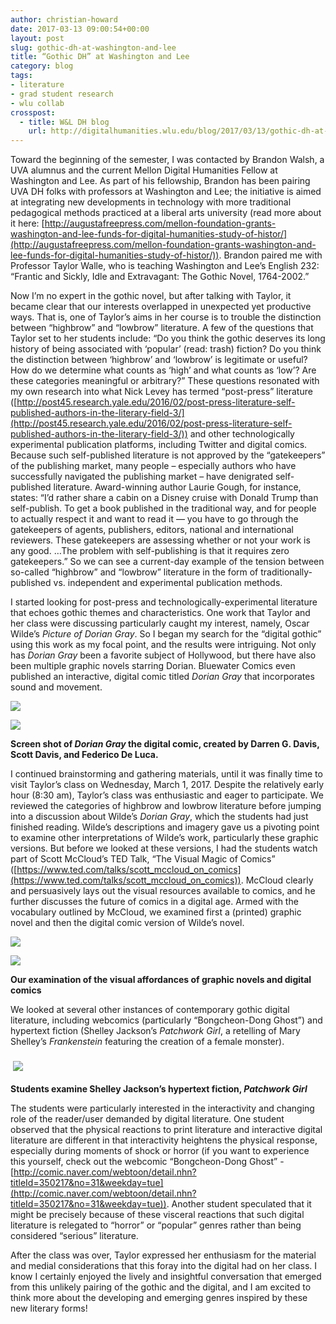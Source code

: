 ```yaml
---
author: christian-howard
date: 2017-03-13 09:00:54+00:00
layout: post
slug: gothic-dh-at-washington-and-lee
title: “Gothic DH” at Washington and Lee
category: blog
tags:
- literature
- grad student research
- wlu collab
crosspost:
  - title: W&L DH blog
    url: http://digitalhumanities.wlu.edu/blog/2017/03/13/gothic-dh-at-washington-and-lee/
---
```


Toward the beginning of the semester, I was contacted by Brandon Walsh, a UVA alumnus and the current Mellon Digital Humanities Fellow at Washington and Lee. As part of his fellowship, Brandon has been pairing UVA DH folks with professors at Washington and Lee; the initiative is aimed at integrating new developments in technology with more traditional pedagogical methods practiced at a liberal arts university (read more about it here: [http://augustafreepress.com/mellon-foundation-grants-washington-and-lee-funds-for-digital-humanities-study-of-histor/](http://augustafreepress.com/mellon-foundation-grants-washington-and-lee-funds-for-digital-humanities-study-of-histor/)). Brandon paired me with Professor Taylor Walle, who is teaching Washington and Lee’s English 232: “Frantic and Sickly, Idle and Extravagant: The Gothic Novel, 1764-2002.”

Now I’m no expert in the gothic novel, but after talking with Taylor, it became clear that our interests overlapped in unexpected yet productive ways. That is, one of Taylor’s aims in her course is to trouble the distinction between “highbrow” and “lowbrow” literature. A few of the questions that Taylor set to her students include: “Do you think the gothic deserves its long history of being associated with ‘popular’ (read: trash) fiction? Do you think the distinction between ‘highbrow’ and ‘lowbrow’ is legitimate or useful? How do we determine what counts as ‘high’ and what counts as ‘low’? Are these categories meaningful or arbitrary?” These questions resonated with my own research into what Nick Levey has termed “post-press” literature ([http://post45.research.yale.edu/2016/02/post-press-literature-self-published-authors-in-the-literary-field-3/](http://post45.research.yale.edu/2016/02/post-press-literature-self-published-authors-in-the-literary-field-3/)) and other technologically experimental publication platforms, including Twitter and digital comics. Because such self-published literature is not approved by the “gatekeepers” of the publishing market, many people – especially authors who have successfully navigated the publishing market – have denigrated self-published literature. Award-winning author Laurie Gough, for instance, states: “I’d rather share a cabin on a Disney cruise with Donald Trump than self-publish. To get a book published in the traditional way, and for people to actually respect it and want to read it &mdash; you have to go through the gatekeepers of agents, publishers, editors, national and international reviewers. These gatekeepers are assessing whether or not your work is any good. …The problem with self-publishing is that it requires zero gatekeepers.” So we can see a current-day example of the tension between so-called “highbrow” and “lowbrow” literature in the form of traditionally-published vs. independent and experimental publication methods.

I started looking for post-press and technologically-experimental literature that echoes gothic themes and characteristics. One work that Taylor and her class were discussing particularly caught my interest, namely, Oscar Wilde’s _Picture of Dorian Gray_. So I began my search for the “digital gothic” using this work as my focal point, and the results were intriguing. Not only has _Dorian Gray_ been a favorite subject of Hollywood, but there have also been multiple graphic novels starring Dorian. Bluewater Comics even published an interactive, digital comic titled _Dorian Gray_ that incorporates sound and movement.

![](http://static.scholarslab.org/wp-content/uploads/2017/03/2017-02-18-17.17.59-300x169.png)

![](http://static.scholarslab.org/wp-content/uploads/2017/03/2017-03-07-16.01.38-300x169.png)

**Screen shot of _Dorian Gray_ the digital comic, created by Darren G. Davis, Scott Davis, and Federico De Luca.**

I continued brainstorming and gathering materials, until it was finally time to visit Taylor’s class on Wednesday, March 1, 2017. Despite the relatively early hour (8:30 am), Taylor’s class was enthusiastic and eager to participate. We reviewed the categories of highbrow and lowbrow literature before jumping into a discussion about Wilde’s _Dorian Gray_, which the students had just finished reading. Wilde’s descriptions and imagery gave us a pivoting point to examine other interpretations of Wilde’s work, particularly these graphic versions. But before we looked at these versions, I had the students watch part of Scott McCloud’s TED Talk, “The Visual Magic of Comics” ([https://www.ted.com/talks/scott_mccloud_on_comics](https://www.ted.com/talks/scott_mccloud_on_comics)). McCloud clearly and persuasively lays out the visual resources available to comics, and he further discusses the future of comics in a digital age. Armed with the vocabulary outlined by McCloud, we examined first a (printed) graphic novel and then the digital comic version of Wilde’s novel.

![](http://static.scholarslab.org/wp-content/uploads/2017/03/2017-03-01-08.54.43-300x169.jpg)

![](http://static.scholarslab.org/wp-content/uploads/2017/03/2017-03-01-08.56.09-300x169.jpg)

**Our examination of the visual affordances of graphic novels and digital comics**

We looked at several other instances of contemporary gothic digital literature, including webcomics (particularly “Bongcheon-Dong Ghost”) and hypertext fiction (Shelley Jackson’s _Patchwork Girl_, a retelling of Mary Shelley’s _Frankenstein_ featuring the creation of a female monster).


###  ![](http://static.scholarslab.org/wp-content/uploads/2017/03/2017-03-01-09.42.21-300x169.jpg)


**Students examine Shelley Jackson’s hypertext fiction, _Patchwork Girl_**

The students were particularly interested in the interactivity and changing role of the reader/user demanded by digital literature. One student observed that the physical reactions to print literature and interactive digital literature are different in that interactivity heightens the physical response, especially during moments of shock or horror (if you want to experience this yourself, check out the webcomic “Bongcheon-Dong Ghost” - [http://comic.naver.com/webtoon/detail.nhn?titleId=350217&no=31&weekday=tue](http://comic.naver.com/webtoon/detail.nhn?titleId=350217&no=31&weekday=tue)). Another student speculated that it might be precisely because of these visceral reactions that such digital literature is relegated to “horror” or “popular” genres rather than being considered “serious” literature.

After the class was over, Taylor expressed her enthusiasm for the material and medial considerations that this foray into the digital had on her class. I know I certainly enjoyed the lively and insightful conversation that emerged from this unlikely pairing of the gothic and the digital, and I am excited to think more about the developing and emerging genres inspired by these new literary forms!

